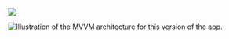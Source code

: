 <a href="https://codeclimate.com/github/allefsousa/Android-MVVM-Pattern/test_coverage"><img src="https://api.codeclimate.com/v1/badges/c2eaa94c4266e172876a/test_coverage" /></a>

<img src="https://raw.githubusercontent.com/allefsousa/BooksMvvm/master/mvv.png" alt="Illustration of the MVVM architecture for this version of the app."/>
